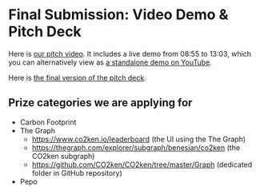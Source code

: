 # Final Submission: Video Demo & Pitch Deck

Here is [our pitch video](https://us04web.zoom.us/rec/share/4PY2Hu2g0UVOfK-X2Rj1eI9wIJ-mT6a81XAa8_Fcmkiw5N7zhXyX2adTnZ_sQo04?startTime=1586403073000).  It includes a live demo from 08:55 to 13:03, which you can alternatively view as [a standalone demo on YouTube](https://youtu.be/r7oeNbfVQ78).

Here is [the final version of the pitch deck](https://github.com/CO2ken/BSIC/raw/master/Final%20Submission/BSIC%20Pitch%20Deck.pdf).

## Prize categories we are applying for

* Carbon Footprint
* The Graph
  * https://www.co2ken.io/leaderboard (the UI using the The Graph)
  * https://thegraph.com/explorer/subgraph/benesjan/co2ken (the CO2ken subgraph)
  * https://github.com/CO2ken/CO2ken/tree/master/Graph (dedicated folder in GitHub repository)
* Pepo
